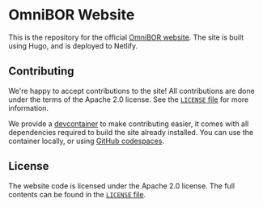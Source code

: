 # OmniBOR Website

This is the repository for the official [OmniBOR website][omnibor_site]. The
site is built using Hugo, and is deployed to Netlify.

## Contributing

We're happy to accept contributions to the site! All contributions are done
under the terms of the Apache 2.0 license. See the [`LICENSE` file][license]
for more information.

We provide a [devcontainer][devcontainer] to make contributing easier, it
comes with all dependencies required to build the site already installed.
You can use the container locally, or using [GitHub codespaces][codespaces].

## License

The website code is licensed under the Apache 2.0 license. The full contents
can be found in the [`LICENSE` file][license].

[omnibor_site]: https://omnibor.io/
[license]: https://github.com/omnibor/site/blob/main/LICENSE
[devcontainer]: https://containers.dev/
[codespaces]: https://docs.github.com/en/codespaces/developing-in-a-codespace/developing-in-a-codespace


